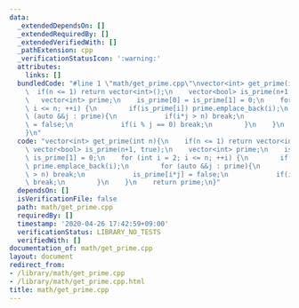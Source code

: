 ```yaml
---
data:
  _extendedDependsOn: []
  _extendedRequiredBy: []
  _extendedVerifiedWith: []
  _pathExtension: cpp
  _verificationStatusIcon: ':warning:'
  attributes:
    links: []
  bundledCode: "#line 1 \"math/get_prime.cpp\"\nvector<int> get_prime(int n){\n  \
    \  if(n <= 1) return vector<int>();\n    vector<bool> is_prime(n+1, true);\n \
    \   vector<int> prime;\n    is_prime[0] = is_prime[1] = 0;\n    for (int i = 2;\
    \ i <= n; ++i) {\n        if(is_prime[i]) prime.emplace_back(i);\n        for\
    \ (auto &&j : prime){\n            if(i*j > n) break;\n            is_prime[i*j]\
    \ = false;\n            if(i % j == 0) break;\n        }\n    }\n    return prime;\n\
    }\n"
  code: "vector<int> get_prime(int n){\n    if(n <= 1) return vector<int>();\n   \
    \ vector<bool> is_prime(n+1, true);\n    vector<int> prime;\n    is_prime[0] =\
    \ is_prime[1] = 0;\n    for (int i = 2; i <= n; ++i) {\n        if(is_prime[i])\
    \ prime.emplace_back(i);\n        for (auto &&j : prime){\n            if(i*j\
    \ > n) break;\n            is_prime[i*j] = false;\n            if(i % j == 0)\
    \ break;\n        }\n    }\n    return prime;\n}"
  dependsOn: []
  isVerificationFile: false
  path: math/get_prime.cpp
  requiredBy: []
  timestamp: '2020-04-26 17:42:59+09:00'
  verificationStatus: LIBRARY_NO_TESTS
  verifiedWith: []
documentation_of: math/get_prime.cpp
layout: document
redirect_from:
- /library/math/get_prime.cpp
- /library/math/get_prime.cpp.html
title: math/get_prime.cpp
---
```

